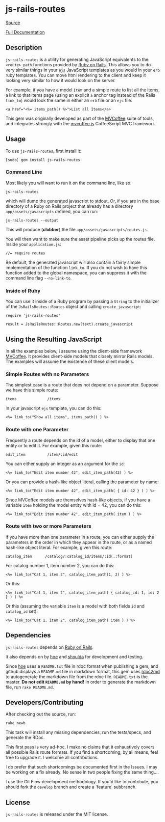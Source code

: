 # js-rails-routes

[Source](https://github.com/kirkbowers/js-rails-routes)

[Full Documentation](http://mvcoffee.org/js-rails-routes)

## Description

`js-rails-routes` is a utility for generating JavaScript equivalents to the `<route>_path`
functions provided by [Ruby on Rails](https://github.com/rails/rails).  This allows you
to do very similar things in your [`ejs`](https://rubygems.org/gems/ejs/) JavaScript templates as you would in your `erb`
ruby templates.  You can move html rendering to the client and keep it looking very 
similar to how it would look on the server.

For example, if you have a model `Item` and a simple route to list all the items, a link
to that items page (using an explicit `a` anchor tag instead of the Rails `link_to`)
would look the same in either an `erb` file or an `ejs` file:

    <a href="<%= items_path() %>">List all Items</a>

This gem was originally developed as part of the [MVCoffee](http://mvcoffee.org) suite of tools, and integrates strongly with the [mvcoffee.js](https://github.com/kirkbowers/mvcoffee) CoffeeScript MVC framework.

## Usage

To use `js-rails-routes`, first install it:

    [sudo] gem install js-rails-routes
    
### Command Line
    
Most likely you will want to run it on the command line, like so:

    js-rails-routes
  
which will dump the generated javascript to stdout.  Or, if you are in the base directory
of a Ruby on Rails project that already has a directory `app/assets/javascripts` 
defined, you can run:

    js-rails-routes --output
    
This will produce (**clobber**) the file `app/assets/javascripts/routes.js`.
    
You will then want to make sure the asset pipeline picks up the routes file.  Inside 
your `application.js`:

    //= require routes
    
Be default, the generated javascript will also contain a fairly simple implementation of the function `link_to`.  If you do not wish to have this function added to the global namespace, you can suppress it with the command line flag `--no-link-to`.
    
### Inside of Ruby
    
You can use it inside of a Ruby program by passing a `String` to the initializer of the 
`JsRailsRoutes::Routes` object and calling `create_javascript`:

    require 'js-rails-routes'

    result = JsRailsRoutes::Routes.new(text).create_javascript
    
## Using the Resulting JavaScript

In all the examples below, I assume using the client-side framework 
[MVCoffee](https://github.com/kirkbowers/mvcoffee).  It provides client-side
models that closely mirror Rails models.  The examples will assume the existence of
these client models.

### Simple Routes with no Parameters

The simplest case is a route that does not depend on a parameter.  Suppose we have this
simple route:

    items              /items
    
In your javascript `ejs` template, you can do this:

    <%= link_to("Show all items", items_path() ) %>
    
### Route with one Parameter

Frequently a route depends on the id of a model, either to display that one entity or to
edit it.  For example, given this route:

    edit_item          /item/:id/edit
    
You can either supply an integer as an argument for the `id`:

    <%= link_to("Edit item number 42", edit_item_path(42) ) %>
    
Or you can provide a hash-like object literal, calling the parameter by name:

    <%= link_to("Edit item number 42", edit_item_path( { id: 42 } ) ) %>
    
Since MVCoffee models are themselves hash-like objects, if you have a variable `item` 
holding the model entity with id = 42, you can do this:

    <%= link_to("Edit item number 42", edit_item_path( item ) ) %>
    
### Route with two or more Parameters

If you have more than one parameter in a route, you can either supply the parameters in the order in which they appear in the route, or as a named hash-like object literal.  For example, given this route:

    catalog_item      /catalog/:catalog_id/items/:id(.:format)
    
For catalog number 1, item number 2, you can do this:

    <%= link_to("Cat 1, item 2", catalog_item_path(1, 2) ) %>
    
Or this:

    <%= link_to("Cat 1, item 2", catalog_item_path( { catalog_id: 1, id: 2 } ) ) %>
    
Or this (assuming the variable `item` is a model with both fields `id` and `catalog_id`
set):

    <%= link_to("Cat 1, item 2", catalog_item_path( item ) ) %>

## Dependencies

`js-rails-routes` depends on [Ruby on Rails](https://github.com/rails/rails).

It also depends on by [hoe](https://github.com/seattlerb/hoe) and
[shoulda](https://github.com/thoughtbot/shoulda) for development and testing.

Since [hoe](https://github.com/seattlerb/hoe) uses a `README.txt` file in rdoc format when 
publishing a gem, and github displays a `README.md` file in markdown format, this gem uses
[rdoc2md](https://github.com/kirkbowers/rdoc2md) to autogenerate the markdown file from 
the rdoc file.  `README.txt` is the master. **Do not edit `README.md` by hand!**  In order 
to generate the markdown file, run `rake README.md`.

## Developers/Contributing

After checking out the source, run:

    rake newb

This task will install any missing dependencies, run the tests/specs,
and generate the RDoc.

This first pass is very ad-hoc.  I make no claims that it exhaustively covers all 
possible Rails route formats.  If you 
find a shortcoming, by all means, feel free to upgrade it.  I welcome all contributions.

I do prefer that such shortcomings be documented first in the Issues.  I may be working on a fix already.  No sense in two people fixing the same thing....

I use the Git Flow development methodology.  If you'd like to contribute, you should fork the `develop` branch and create a 'feature' subbranch.

## License

`js-rails-routes` is released under the MIT license.  
